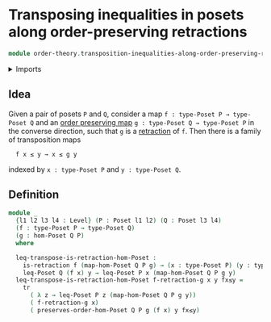 # Transposing inequalities in posets along order-preserving retractions

```agda
module order-theory.transposition-inequalities-along-order-preserving-retractions-posets where
```

<details><summary>Imports</summary>

```agda
open import foundation.function-types
open import foundation.homotopies
open import foundation.identity-types
open import foundation.retractions
open import foundation.transport-along-identifications
open import foundation.universe-levels

open import order-theory.order-preserving-maps-posets
open import order-theory.posets
```

</details>

## Idea

Given a pair of posets `P` and `Q`, consider a map
`f : type-Poset P → type-Poset Q` and an
[order preserving map](order-theory.order-preserving-maps-posets.md)
`g : type-Poset Q → type-Poset P` in the converse direction, such that `g` is a
[retraction](foundation.retractions.md) of `f`. Then there is a family of
transposition maps

```text
  f x ≤ y → x ≤ g y
```

indexed by `x : type-Poset P` and `y : type-Poset Q`.

## Definition

```agda
module _
  {l1 l2 l3 l4 : Level} (P : Poset l1 l2) (Q : Poset l3 l4)
  (f : type-Poset P → type-Poset Q)
  (g : hom-Poset Q P)
  where

  leq-transpose-is-retraction-hom-Poset :
    is-retraction f (map-hom-Poset Q P g) → (x : type-Poset P) (y : type-Poset Q) →
    leq-Poset Q (f x) y → leq-Poset P x (map-hom-Poset Q P g y)
  leq-transpose-is-retraction-hom-Poset f-retraction-g x y fx≤y =
    tr
      ( λ z → leq-Poset P z (map-hom-Poset Q P g y))
      ( f-retraction-g x)
      ( preserves-order-hom-Poset Q P g (f x) y fx≤y)
```
